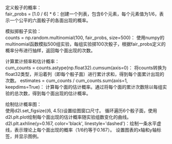 定义骰子的概率：  
fair_probs = [1.0 / 6] * 6：创建一个列表，包含6个元素，每个元素值为1/6，表示一个公平的六面骰子的各面出现的概率。


模拟掷骰子实验：  
counts = np.random.multinomial(100, fair_probs, size=500)：
使用numpy的multinomial函数模拟500组实验，每组实验掷100次骰子，根据fair_probs定义的概率分布进行抽样，返回每个面出现的次数。


计算累计频率和估计概率：  
cum_counts = counts.astype(np.float32).cumsum(axis=0)：
将counts转换为float32类型，并沿着列（即每个骰子面）进行累计求和，得到每个面累计出现的次数。
estimates = cum_counts / cum_counts.sum(axis=1, keepdims=True)：
计算每个面的估计概率。通过将每个面的累计次数除以每组实验的总次数，得到每个面出现的估计概率。


绘制估计概率图：  
使用d2l.set_figsize((6, 4.5))设置绘图窗口尺寸。
循环遍历6个骰子面，使用d2l.plt.plot绘制每个面出现的估计概率随实验组数变化的曲线。
d2l.plt.axhline(y=0.167, color='black', linestyle='dashed')：绘制一条水平虚线，表示理论上每个面出现的概率（1/6约等于0.167）。
设置图表的x轴和y轴标签，并显示图例。
